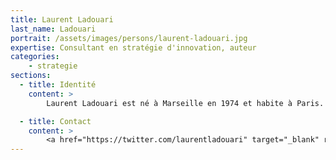 ```yaml
---
title: Laurent Ladouari
last_name: Ladouari
portrait: /assets/images/persons/laurent-ladouari.jpg
expertise: Consultant en stratégie d'innovation, auteur
categories:
    - strategie
sections:
  - title: Identité
    content: >
        Laurent Ladouari est né à Marseille en 1974 et habite à Paris. Il a travaillé en tant qu'ingénieur au sein de grands groupes de médias et de télécommunications, puis dans plusieurs cabinets ministériels. Il a commencé à écrire la série Volution « par jeu, en imaginant que Dumas et Verne s'associaient pour raconter une histoire aux lecteurs de Harry Potter ». Son premier roman ainsi que le premier titre de la saga paraît en 2014 sous le nom de « Cosplay ». Il paraît en janvier 2016 chez Pocket sous le titre « Adamas maître du jeu ».

  - title: Contact
    content: >
        <a href="https://twitter.com/laurentladouari" target="_blank" rel="noreferrer">Twitter</a>
---
```

